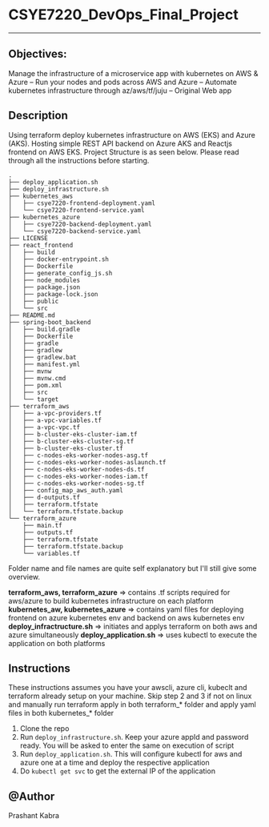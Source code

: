 # CSYE7220_DevOps_Final_Project
_________
## Objectives:
Manage the infrastructure of a microservice app with kubernetes on AWS & Azure
– Run your nodes and pods across AWS and Azure
– Automate kubernetes infrastructure through az/aws/tf/juju
– Original Web app

## Description
Using terraform deploy kubernetes infrastructure on AWS (EKS) and Azure (AKS).
Hosting simple REST API backend on Azure AKS and Reactjs frontend on AWS EKS.
Project Structure is as seen below. Please read through all the instructions before starting.
```
.
├── deploy_application.sh
├── deploy_infrastructure.sh
├── kubernetes_aws
│   ├── csye7220-frontend-deployment.yaml
│   └── csye7220-frontend-service.yaml
├── kubernetes_azure
│   ├── csye7220-backend-deployment.yaml
│   └── csye7220-backend-service.yaml
├── LICENSE
├── react_frontend
│   ├── build
│   ├── docker-entrypoint.sh
│   ├── Dockerfile
│   ├── generate_config_js.sh
│   ├── node_modules
│   ├── package.json
│   ├── package-lock.json
│   ├── public
│   └── src
├── README.md
├── spring-boot_backend
│   ├── build.gradle
│   ├── Dockerfile
│   ├── gradle
│   ├── gradlew
│   ├── gradlew.bat
│   ├── manifest.yml
│   ├── mvnw
│   ├── mvnw.cmd
│   ├── pom.xml
│   ├── src
│   └── target
├── terraform_aws
│   ├── a-vpc-providers.tf
│   ├── a-vpc-variables.tf
│   ├── a-vpc-vpc.tf
│   ├── b-cluster-eks-cluster-iam.tf
│   ├── b-cluster-eks-cluster-sg.tf
│   ├── b-cluster-eks-cluster.tf
│   ├── c-nodes-eks-worker-nodes-asg.tf
│   ├── c-nodes-eks-worker-nodes-aslaunch.tf
│   ├── c-nodes-eks-worker-nodes-ds.tf
│   ├── c-nodes-eks-worker-nodes-iam.tf
│   ├── c-nodes-eks-worker-nodes-sg.tf
│   ├── config_map_aws_auth.yaml
│   ├── d-outputs.tf
│   ├── terraform.tfstate
│   └── terraform.tfstate.backup
└── terraform_azure
    ├── main.tf
    ├── outputs.tf
    ├── terraform.tfstate
    ├── terraform.tfstate.backup
    └── variables.tf
````
Folder name and file names are quite self explanatory but I'll still give some overview.

__terraform\_aws, terraform\_azure__  => contains .tf scripts required for aws/azure to build kubernetes infrastructure on each platform
__kubernetes\_aw, kubernetes\_azure__ => contains yaml files for deploying frontend on azure kubernetes env and backend on aws kubernetes env
__deploy\_infractructure.sh__ => initiates and applys terraform on both aws and azure simultaneously
__deploy\_application.sh__ => uses kubectl to execute the application on both platforms
## Instructions

These instructions assumes you have your awscli, azure cli, kubeclt and terraform already setup on your machine. Skip step 2 and 3 if not on linux and manually run terraform apply in both terraform_* folder 
and apply yaml files in both kubernetes_* folder
1. Clone the repo
2. Run `deploy_infrastructure.sh`. Keep your azure appId and password ready.
You will be asked to enter the same on execution of script
3. Run `deploy_application.sh`. This will configure kubectl for aws and azure one at a time and deploy the respective application
4. Do `kubectl get svc` to get the external IP of the application

## @Author
Prashant Kabra